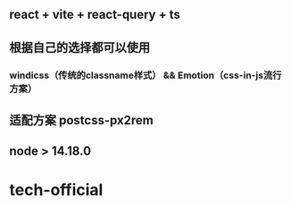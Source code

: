 ## react + vite + react-query + ts 

## 根据自己的选择都可以使用
### windicss（传统的classname样式） && Emotion（css-in-js流行方案） 

## 适配方案 postcss-px2rem

## node > 14.18.0

## 
# tech-official

